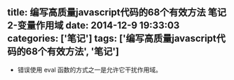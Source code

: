 title: 编写高质量javascript代码的68个有效方法 笔记2-变量作用域
date: 2014-12-9 19:33:03
categories: ['笔记']
tags: ['编写高质量javascript代码的68个有效方法', '笔记']
---

* 错误使用 eval 函数的方式之一是允许它干扰作用域。